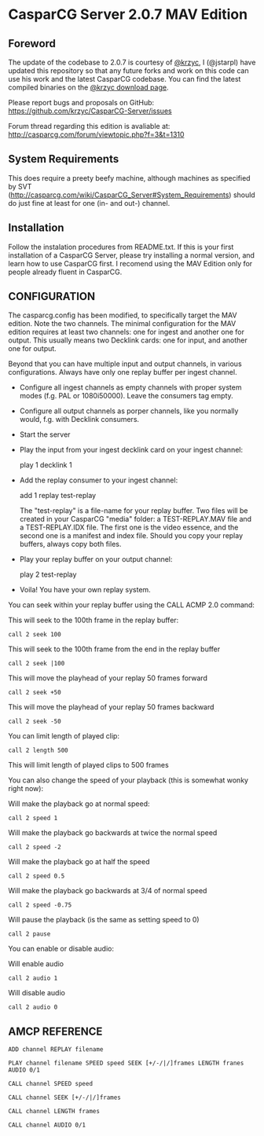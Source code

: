 CasparCG Server 2.0.7 MAV Edition
=================================

Foreword
--------

The update of the codebase to 2.0.7 is courtesy of [@krzyc](https://github.com/krzyc),
I (@jstarpl) have updated this repository so that any future forks and work on this code
can use his work and the latest CasparCG codebase. You can find the latest compiled
binaries on the [@krzyc download page](https://github.com/krzyc/CasparCG-Server/releases/).

Please report bugs and proposals on GitHub:
https://github.com/krzyc/CasparCG-Server/issues

Forum thread regarding this edition is avaliable at:
http://casparcg.com/forum/viewtopic.php?f=3&t=1310

System Requirements
-------------------

This does require a preety beefy machine, although machines as specified by SVT
(http://casparcg.com/wiki/CasparCG_Server#System_Requirements) should do just fine
at least for one (in- and out-) channel.

Installation
------------

Follow the instalation procedures from README.txt. If this is your first
installation of a CasparCG Server, please try installing a normal version,
and learn how to use CasparCG first. I recomend using the MAV Edition only for
people already fluent in CasparCG.

CONFIGURATION
-------------

The casparcg.config has been modified, to specifically target the MAV edition.
Note the two channels. The minimal configuration for the MAV edition requires
at least two channels: one for ingest and another one for output. This usually
means two Decklink cards: one for input, and another one for output.

Beyond that you can have multiple input and output channels, in various
configurations. Always have only one replay buffer per ingest channel.

 * Configure all ingest channels as empty channels with proper system modes
   (f.g. PAL or 1080i50000). Leave the consumers tag empty.

 * Configure all output channels as porper channels, like you normally would,
   f.g. with Decklink consumers.

 * Start the server

 * Play the input from your ingest decklink card on your ingest channel:

	play 1 decklink 1

 * Add the replay consumer to your ingest channel:

	add 1 replay test-replay

   The "test-replay" is a file-name for your replay buffer. Two files will be
   created in your CasparCG "media" folder: a TEST-REPLAY.MAV file and a
   TEST-REPLAY.IDX file. The first one is the video essence, and the second
   one is a manifest and index file. Should you copy your replay buffers,
   always copy both files.

 * Play your replay buffer on your output channel:

	play 2 test-replay

 * Voila! You have your own replay system.

You can seek within your replay buffer using the CALL ACMP 2.0 command:

This will seek to the 100th frame in the replay buffer:

	call 2 seek 100

This will seek to the 100th frame from the end in the replay buffer

    call 2 seek |100

This will move the playhead of your replay 50 frames forward

    call 2 seek +50

This will move the playhead of your replay 50 frames backward

    call 2 seek -50

You can limit length of played clip:

	call 2 length 500
	
This will limit length of played clips to 500 frames
	
You can also change the speed of your playback (this is somewhat wonky
right now):

Will make the playback go at normal speed:

    call 2 speed 1

Will make the playback go backwards at twice the normal speed

    call 2 speed -2

Will make the playback go at half the speed

    call 2 speed 0.5

Will make the playback go backwards at 3/4 of normal speed

    call 2 speed -0.75
	
Will pause the playback (is the same as setting speed to 0)

	call 2 pause

You can enable or disable audio:

Will enable audio

	call 2 audio 1
	
Will disable audio

	call 2 audio 0

AMCP REFERENCE
--------------

	ADD channel REPLAY filename

	PLAY channel filename SPEED speed SEEK [+/-/|/]frames LENGTH franes AUDIO 0/1

	CALL channel SPEED speed

	CALL channel SEEK [+/-/|/]frames

	CALL channel LENGTH frames

	CALL channel AUDIO 0/1
